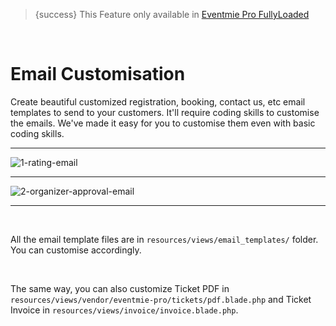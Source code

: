 
>{success} This Feature only available in [Eventmie Pro FullyLoaded](https://classiebit.com/eventmie-pro-fullyloaded)

<br>

# Email Customisation

Create beautiful customized registration, booking, contact us, etc email templates to send to your customers. It'll require coding skills to customise the emails. We've made it easy for you to customise them even with basic coding skills.

---

![1-rating-email](/images/fullyloaded/1-rating-email.png "1-rating-email")

---

![2-organizer-approval-email](/images/fullyloaded/2-organizer-approval-email.png "2-organizer-approval-email")

---

<br>

All the email template files are in `resources/views/email_templates/` folder. You can customise accordingly.

<br>

The same way, you can also customize Ticket PDF in `resources/views/vendor/eventmie-pro/tickets/pdf.blade.php` and Ticket Invoice in `resources/views/invoice/invoice.blade.php`.